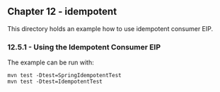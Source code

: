 Chapter 12 - idempotent
-----------------------

This directory holds an example how to use idempotent consumer EIP.

### 12.5.1 - Using the Idempotent Consumer EIP

The example can be run with:

    mvn test -Dtest=SpringIdempotentTest
    mvn test -Dtest=IdempotentTest


